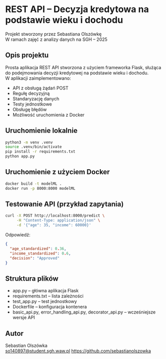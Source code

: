 # REST API – Decyzja kredytowa na podstawie wieku i dochodu

Projekt stworzony przez Sebastiana Olszówkę  
W ramach zajęć z analizy danych na SGH – 2025

## Opis projektu

Prosta aplikacja REST API stworzona z użyciem frameworka Flask, służąca do podejmowania decyzji kredytowej na podstawie wieku i dochodu.  
W aplikacji zaimplementowano:

- API z obsługą żądań POST
- Regułę decyzyjną
- Standaryzację danych
- Testy jednostkowe
- Obsługę błędów
- Możliwość uruchomienia z Docker

## Uruchomienie lokalnie

```bash
python3 -m venv .venv
source .venv/bin/activate
pip install -r requirements.txt
python app.py
```

## Uruchomienie z użyciem Docker

```bash
docker build -t modelML .
docker run -p 8000:8000 modelML
```

## Testowanie API (przykład zapytania)

```bash
curl -X POST http://localhost:8000/predict \
     -H "Content-Type: application/json" \
     -d '{"age": 35, "income": 60000}'
```

Odpowiedź:
```json
{
  "age_standardized": 0.36,
  "income_standardized": 0.6,
  "decision": "Approved"
}
```

## Struktura plików

- app.py – główna aplikacja Flask
- requirements.txt – lista zależności
- test_app.py – test jednostkowy
- Dockerfile – konfiguracja kontenera
- basic_api.py, error_handling_api.py, decorator_api.py – wcześniejsze wersje API

## Autor

Sebastian Olszówka  
so140897@student.sgh.waw.pl 
https://github.com/sebastianolszowka
